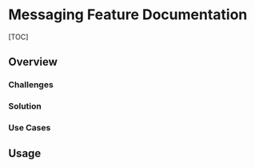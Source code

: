 # Messaging Feature Documentation

[TOC]

## Overview

### Challenges

### Solution

### Use Cases

## Usage